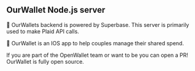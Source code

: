 ## OurWallet Node.js server

🏦 OurWallets backend is powered by Superbase. This server is primarily used to make Plaid API calls.

💙 OurWallet is an IOS app to help couples manage their shared spend.

If you are part of the OpenWallet team or want to be you can open a PR! OurWallet is fully open source.
